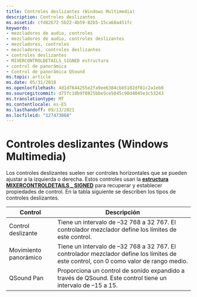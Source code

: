 ```yaml
---
title: Controles deslizantes (Windows Multimedia)
description: Controles deslizantes
ms.assetid: cfd82672-5b22-4b59-82b5-15ca68a451fc
keywords:
- mezcladores de audio, controles
- mezcladores de audio, controles deslizantes
- mezcladores, controles
- mezcladores, controles deslizantes
- controles deslizantes
- MIXERCONTROLDETAILS_SIGNED estructura
- control de panorámica
- Control de panorámica QSound
ms.topic: article
ms.date: 05/31/2018
ms.openlocfilehash: 4d1d7644255e2fa9ee6384cbb5102df81c2a1eb0
ms.sourcegitcommit: d75fc10b9f0825bbe5ce5045c90d4045e3c53243
ms.translationtype: MT
ms.contentlocale: es-ES
ms.lasthandoff: 09/13/2021
ms.locfileid: "127473868"
---
```

# <a name="sliders-windows-multimedia"></a>Controles deslizantes (Windows Multimedia)

Los controles deslizantes suelen ser controles horizontales que se pueden ajustar a la izquierda o derecha. Estos controles usan la [**estructura MIXERCONTROLDETAILS \_ SIGNED**](/previous-versions//dd757297(v=vs.85)) para recuperar y establecer propiedades de control. En la tabla siguiente se describen los tipos de controles deslizantes.



| Control    | Descripción                                                                                                               |
|------------|---------------------------------------------------------------------------------------------------------------------------|
| Control deslizante     | Tiene un intervalo de –32 768 a 32 767. El controlador mezclador define los límites de este control.                               |
| Movimiento panorámico        | Tiene un intervalo de –32 768 a 32 767. El controlador mezclador define los límites de este control, con 0 como valor de rango medio. |
| QSound Pan | Proporciona un control de sonido expandido a través de QSound. Este control tiene un intervalo de –15 a 15.                               |



 

 

 
